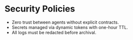 # Security Policies

- Zero trust between agents without explicit contracts.
- Secrets managed via dynamic tokens with one-hour TTL.
- All logs must be redacted before archival.
